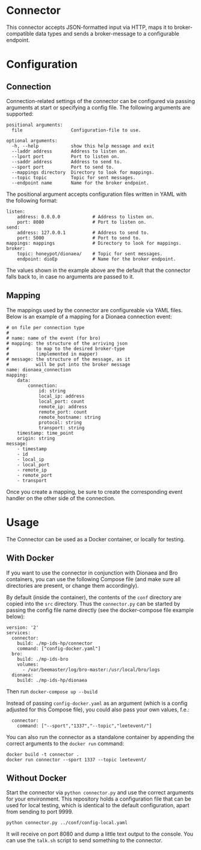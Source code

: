 # Connector

This connector accepts JSON-formatted input via HTTP, maps it to broker-compatible data types and sends a broker-message to a configurable endpoint.

# Configuration
## Connection
Connection-related settings of the connector can be configured via passing arguments at start or specifying a config file. The following arguments are supported:

```
positional arguments:
  file                  Configuration-file to use.

optional arguments:
  -h, --help            show this help message and exit
  --laddr address       Address to listen on.
  --lport port          Port to listen on.
  --saddr address       Address to send to.
  --sport port          Port to send to.
  --mappings directory  Directory to look for mappings.
  --topic topic         Topic for sent messages.
  --endpoint name       Name for the broker endpoint.
```

The positional argument accepts configuration files written in YAML with the following format:

```
listen:
    address: 0.0.0.0            # Address to listen on.
    port: 8080                  # Port to listen on.
send:
    address: 127.0.0.1          # Address to send to.
    port: 5000                  # Port to send to.
mappings: mappings              # Directory to look for mappings.
broker:
    topic: honeypot/dionaea/    # Topic for sent messages.
    endpoint: dioEp             # Name for the broker endpoint.
```
The values shown in the example above are the default that the connector falls back to, in case no arguments are passed to it.

## Mapping
The mappings used by the connector are configureable via YAML files. Below is an example of a mapping for a Dionaea connection event:

```
# on file per connection type
#
# name: name of the event (for bro)
# mapping: the structure of the arriving json
#          to map to the desired broker-type
#          (implemented in mapper)
# message: the structure of the message, as it
#          will be put into the broker message
name: dionaea_connection
mapping:
    data:
        connection:
            id: string
            local_ip: address
            local_port: count
            remote_ip: address
            remote_port: count
            remote_hostname: string
            protocol: string
            transport: string
    timestamp: time_point
    origin: string
message:
    - timestamp
    - id
    - local_ip
    - local_port
    - remote_ip
    - remote_port
    - transport
```

Once you create a mapping, be sure to create the corresponding event handler on the other side of the connection.

# Usage
The Connector can be used as a Docker container, or locally for testing.

## With Docker

If you want to use the connector in conjunction with Dionaea and Bro containers, you can use the following Compose file (and make sure all directories are present, or change them accordingly).

By default (inside the container), the contents of the `conf` directory are copied into the `src` directory. Thus the `connector.py` can be started by passing the config file name directly (see the docker-compose file example below):

```
version: '2'
services:
  connector:
    build: ./mp-ids-hp/connector
    command: ["config-docker.yaml"] 
  bro:
    build: ./mp-ids-bro
    volumes:
      - /var/beemaster/log/bro-master:/usr/local/bro/logs
  dionaea:
    build: ./mp-ids-hp/dionaea
```

Then run `docker-compose up --build`

Instead of passing `config-docker.yaml` as an argument (which is a config adjusted for this Compose file), you could also pass your own values, f.e.: 
```
  connector:
    command: ["--sport","1337","--topic","leetevent/"]
```

You can also run the connector as a standalone container by appending the correct arguments to the `docker run` command:

```
docker build -t connector .
docker run connector --sport 1337 --topic leetevent/
```

## Without Docker

Start the connector via `python connector.py` and use the correct arguments for your environment. This repository holds a configuration file that can be used for local testing, which is identical to the default configuration, apart from sending to port 9999.

`python connector.py ../conf/config-local.yaml`

It will receive on port 8080 and dump a little text output to the console.
You can use the `talk.sh` script to send something to the connector.



